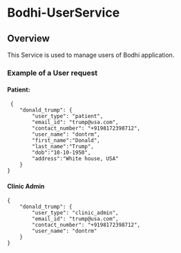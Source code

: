 # Bodhi-UserService
## Overview
This Service is used to manage users of Bodhi application.

### Example of a User request
#### Patient:
```
 {
    "donald_trump": {
        "user_type": "patient",
        "email_id": "trump@usa.com",
        "contact_number": "+9198172398712",
        "user_name": "dontrm",
        "first_name":"Donald",
        "last_name":"Trump",
        "dob":"10-10-1950",
        "address":"White house, USA"
    }
}
```

#### Clinic Admin
```
{
    "donald_trump": {
        "user_type": "clinic_admin",
        "email_id": "trump@usa.com",
        "contact_number": "+9198172398712",
        "user_name": "dontrm"
    }
}
```